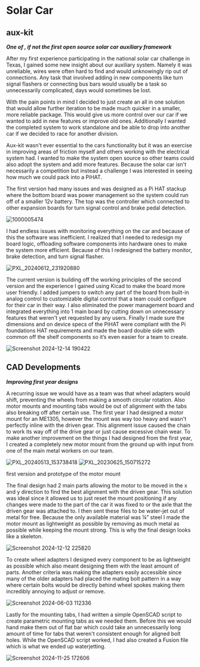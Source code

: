 # Solar Car

## aux-kit
***One of , if not the first open source solar car auxiliary framework***

After my first experience participating in the national solar car challenge in Texas, I gained some new insight about our auxiliary system. Namely it was unreliable, wires were often hard to find and would unknowingly rip out of connections. Any task that involved adding in new components like turn signal flashers or connecting bus bars would usually be a task so unnecessarily complicated, days would sometimes be lost.

With the pain points in mind I decided to just create an all in one solution that would allow further iteration to be made much quicker in a smaller, more reliable package. This would give us more control over our car if we wanted to add in new features or improve old ones. Additionally I wanted the completed system to work standalone and be able to drop into another car if we decided to race for another division. 

Aux-kit wasn't ever essential to the cars functionality but it was an exercise in improving areas of friction myself and others working with the electrical system had. I wanted to make the system open source so other teams could also adopt the system and add more features. Because the solar car isn't necessarily a competition but instead a challenge I was interested in seeing how much we could pack into a PiHAT. 

The first version had many issues and was designed as a Pi HAT stackup where the bottom board was power management so the system could run off of a smaller 12v battery. The top was the controller which connected to other expansion boards for turn signal control and brake pedal detection. 

![1000005474](https://github.com/user-attachments/assets/4137936c-6702-4bb2-91b8-517de88e96bf)

I had endless issues with monitoring everything on the car and because of this the software was inefficient. I realized that I needed to redesign my board logic, offloading software components into hardware ones to make the system more efficient. Because of this I redesigned the battery monitor, brake detection, and turn signal flasher.

![PXL_20240612_231920880](https://github.com/user-attachments/assets/bf8bae29-f479-4160-9b8c-491e7096c862)

The current version is building off the working principles of the second version and the experience I gained using Kicad to make the board more user friendly. I added jumpers to switch any part of the board from built-in analog control to customizable digital control that a team could configure for their car in their way. I also eliminated the power management board and integrated everything into 1 main board by cutting down on unnecessary features that weren't yet requested by any users. Finally I made sure the dimensions and on device specs of the PiHAT were compliant with the Pi foundations HAT requirements and made the board double side with common off the shelf components so it’s even easier for a team to create. 

![Screenshot 2024-12-14 190422](https://github.com/user-attachments/assets/74220aa1-d73b-4a5f-b92a-4fd972da86ba)

## CAD Developments 
***Improving first year designs***


A recurring issue we would have as a team was that wheel adapters would shift, preventing the wheels from making a smooth circular rotation. Also motor mounts and mounting tabs would be out of alignment with the tabs also breaking off after certain use. The first year I had designed a motor mount for an ME1305, however the mount was way too heavy and wasn't perfectly inline with the driven gear. This alignment issue caused the chain to work its way off of the drive gear or just cause excessive chain wear. To make another improvement on the things I had designed from the first year, I created a completely new motor mount from the ground up with input from one of the main metal workers on our team. 

![PXL_20240513_153738418](https://github.com/user-attachments/assets/32ac9458-eb37-4908-8ee9-f1f4219c0748)
![PXL_20230625_150715272](https://github.com/user-attachments/assets/3f7fefa1-f179-4cf6-a2c9-149eceacddd0)

first version and prototype of the motor mount

The final design had 2 main parts allowing the motor to be moved in the x and y direction to find the best alignment with the driven gear. This solution was ideal since it allowed us to just reset the mount positioning if any changes were made to the part of the car it was fixed to or the axle that the driven gear was attached to. I then sent these files to be water-jet out of metal for free. Because the only available material was ¼” steel I made the motor mount as lightweight as possible by removing as much metal as possible while keeping the mount strong. This is why the final design looks like a skeleton.  

![Screenshot 2024-12-12 225820](https://github.com/user-attachments/assets/774faba3-69ba-49a7-bf85-dbeb4c99a1af)

To create wheel adapters I designed every component to be as lightweight as possible which also meant designing them with the least amount of parts. Another criteria was making the adapters easily accessible since many of the older adapters had placed the mating bolt pattern in a way where certain bolts would be directly behind wheel spokes making them incredibly annoying to adjust or remove. 

![Screenshot 2024-06-03 112336](https://github.com/user-attachments/assets/e7c9185e-d876-4ee9-999d-00f2a1bec23d)


Lastly for the mounting tabs, I had written a simple OpenSCAD script to create parametric mounting tabs as we needed them. Before this we would hand make them out of flat bar which could take an unnecessarily long amount of time for tabs that weren't consistent enough for aligned bolt holes. While the OpenSCAD script worked, I had also created a Fusion file which is what we ended up waterjetting. 

![Screenshot 2024-11-25 172606](https://github.com/user-attachments/assets/7359dee2-41c8-4ce8-9504-b2ece805f5f9)
